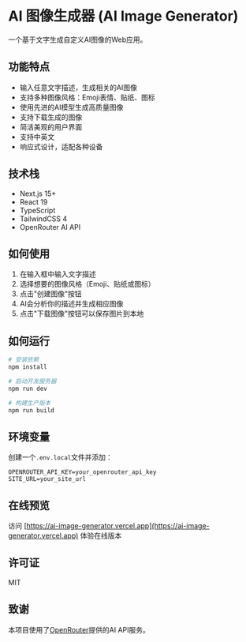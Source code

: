 # AI 图像生成器 (AI Image Generator)

一个基于文字生成自定义AI图像的Web应用。

## 功能特点

- 输入任意文字描述，生成相关的AI图像
- 支持多种图像风格：Emoji表情、贴纸、图标
- 使用先进的AI模型生成高质量图像
- 支持下载生成的图像
- 简洁美观的用户界面
- 支持中英文
- 响应式设计，适配各种设备

## 技术栈

- Next.js 15+
- React 19
- TypeScript
- TailwindCSS 4
- OpenRouter AI API

## 如何使用

1. 在输入框中输入文字描述
2. 选择想要的图像风格（Emoji、贴纸或图标）
3. 点击"创建图像"按钮
4. AI会分析你的描述并生成相应图像
5. 点击"下载图像"按钮可以保存图片到本地

## 如何运行

```bash
# 安装依赖
npm install

# 启动开发服务器
npm run dev

# 构建生产版本
npm run build
```

## 环境变量

创建一个`.env.local`文件并添加：

```
OPENROUTER_API_KEY=your_openrouter_api_key
SITE_URL=your_site_url
```

## 在线预览

访问 [https://ai-image-generator.vercel.app](https://ai-image-generator.vercel.app) 体验在线版本

## 许可证

MIT

## 致谢

本项目使用了[OpenRouter](https://openrouter.ai)提供的AI API服务。
